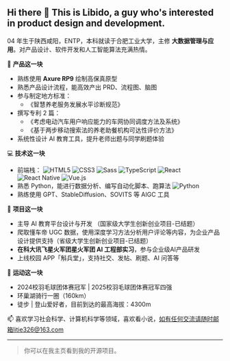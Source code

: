 ## Hi there 👋 This is **Libido**, a guy who's interested in product design and development.
04 年生于陕西咸阳，ENTP，本科就读于合肥工业大学，主修 **大数据管理与应用**。对产品设计、软件开发和人工智能算法充满热情。

🎉 **产品这一块**  
- 熟练使用 **Axure RP9** 绘制高保真原型  
- 熟悉产品设计流程，能高效产出 PRD、流程图、脑图  
- 参与制定地方标准：
  - 《智慧养老服务发展水平诊断规范》
- 撰写专利 2 篇：
  - 《考虑电动汽车用户响应能力的车网协同调度方法及系统》
  - 《基于两步移动搜索法的养老助餐机构可达性评价方法》
- 系统性设计 AI 教育工具，提升老师出题与同学刷题体验  

💻 **技术这一块**  
- 前端栈：
![HTML5](https://img.shields.io/badge/HTML5-E34F26?logo=html5&logoColor=white)
![CSS3](https://img.shields.io/badge/CSS3-1572B6?logo=css3&logoColor=white)
![Sass](https://img.shields.io/badge/Sass-CC6699?logo=sass&logoColor=white)
![TypeScript](https://img.shields.io/badge/TypeScript-3178C6?logo=typescript&logoColor=white)
![React](https://img.shields.io/badge/React-61DAFB?logo=react&logoColor=black)
![React Native](https://img.shields.io/badge/React_Native-20232A?logo=react&logoColor=61DAFB)
![Vue.js](https://img.shields.io/badge/Vue.js-42b883?logo=vue.js&logoColor=white)
- 熟悉 Python，能进行数据分析、编写自动化脚本、跑算法  ![Python](https://img.shields.io/badge/Python-3776AB?logo=python&logoColor=white)
- 熟练使用 GPT、StableDiffusion、SOVITS 等 AIGC 工具  

🚀 **项目这一块**  
- 主导 AI 教育平台设计与开发 （国家级大学生创新创业项目-已结题）
- 爬取懂车帝 UGC 数据，使用深度学习方法分析用户评论等内容，为企业产品设计提供支持（省级大学生创新创业项目-已结题）
- **在科大讯飞星火军团星火军团 AI 工程部实习**，参与企业级AI产品研发
- 上线校园 APP「斛兵堂」，支持社交、发帖、刷题、AI 问答等  

🏸 **运动这一块**  
- 2024校羽毛球团体赛冠军 | 2025校羽毛球团体赛冠军四强  
- 环巢湖骑行一圈（160km）  
- 徒步 | 登山爱好者，目前到达的最高海拔：4300m

📫 喜欢学习社会科学、计算机科学等领域，喜欢看小说，如有任何交流请随时邮箱litie326@163.com

---

> 你可以在我主页看到我的开源项目。

